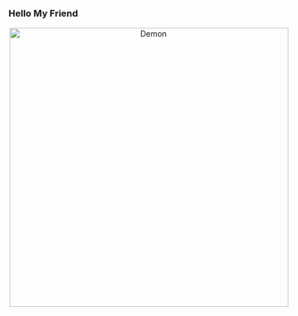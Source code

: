### Hello My Friend
  
 

<p align="center">
  <img src="https://cdn.sex.com/images/pinporn/2021/12/11/26378978.gif?width=620" width="500" height="500" alt="Demon">
</p>
